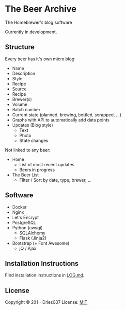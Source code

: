 The Beer Archive
================

The Homebrewer's blog software

Currently in development.


Structure
---------

Every beer has it's own micro blog:
- Name
- Description
- Style
- Recipe
- Source
- Recipe
- Brewer(s)
- Volume
- Batch number
- Current state (planned, brewing, bottled, scrapped, ...)
- Graphs with API to automatically add data points
- Updates (Blog style)
	- Text
	- Photo
	- State changes

Not linked to any beer:
- Home
	- List of most recent updates
	- Beers in progress
- The Beer List
	- Filter / Sort by date, type, brewer, ...


Software
--------

- Docker
- Nginx
- Let's Encrypt
- PostgreSQL
- Python (uwsgi)
	- SQLAlchemy
	- Flask (Jinja2)
- Bootstrap (+ Font Awesome)
	- jQ / Ajax

Installation Instructions
-------------------------

Find installation instructions in [LOG.md](LOG.md).


License
-------

Copyright &copy; 201 - Dries007
License: [MIT](LICENSE.md)

